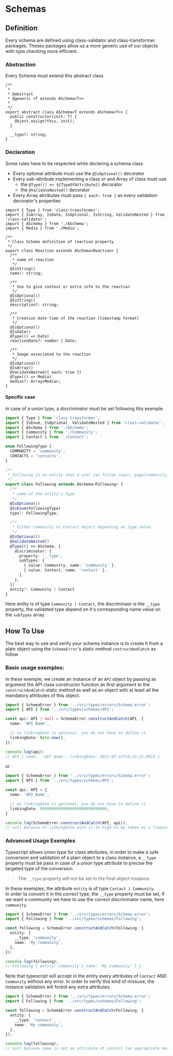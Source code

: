 # Schemas

## Definition

Every schema are defined using class-validator and class-transformer packages.
Theses packages allow us a more generic use of our objects with type checking more efficient.

### Abstraction
Every Schema must extend this abstract class
```TS
/**
 *
 * @abstract
 * @generic <T extends ASchema<T>>
 *
 */
export abstract class ASchema<T extends ASchema<T>> {
  public constructor(init: T) {
    Object.assign(this, init);
  }

  __type?: string;
}
```

### Declaration

Some rules have to be respected while declaring a schema class
- Every optional attribute must use the `@IsOptional()` decorator
- Every sub-attribute implementing a class or and Array of class must use
	- the `@Type(() => ${TypeOfAttribute})` decorator
    - the `@ValidateNested()` decorator
- Every Array atrributes must pass `{ each: true }` as every validation decorator's properties

```TS
import { Type } from 'class-transformer';
import { IsArray, IsDate, IsOptional, IsString, ValidateNested } from 'class-validator';
import { ASchema } from './ASchema';
import { Media } from './Media';

/**
 * Class Schema definition of reaction property
 */
export class Reaction extends ASchema<Reaction> {
  /**
   * name of reaction
   */
  @IsString()
  name!: string;

  /**
   * Use to give context or extra info to the reaction
   */
  @IsOptional()
  @IsString()
  description?: string;

  /**
   * Creation date time of the reaction (timestamp format)
   */
  @IsOptional()
  @IsDate()
  @Type(() => Date)
  reactionDate?: number | Date;

  /**
   * Image associated to the reaction
   */
  @IsOptional()
  @IsArray()
  @ValidateNested({ each: true })
  @Type(() => Media)
  medias?: Array<Media>;
}
```

#### Specific case

In case of a union type, a discriminator must be set following this exemple.

```ts
import { Type } from 'class-transformer';
import { IsEnum, IsOptional, ValidateNested } from 'class-validator';
import { ASchema } from './ASchema';
import { Community } from './Community';
import { Contact } from './Contact';

enum FollowingType {
  COMMUNITY = 'community',
  CONTACTS = 'contacts',
}

/**
 * Following is an entity that a user can follow (user, page/community, ...)
 */
export class Following extends ASchema<Following> {
  /**
   * name of the entity's type
   */
  @IsOptional()
  @IsEnum(FollowingType)
  type?: FollowingType;

  /**
   * Either Community or Contact object depending on type value
   */
  @IsOptional()
  @ValidateNested()
  @Type(() => ASchema, {
    discriminator: {
      property: '__type',
      subTypes: [
        { value: Community, name: 'community' },
        { value: Contact, name: 'contact' },
      ],
    },
  })
  entity?: Community | Contact
}
```

Here entity is of type `Community | Contact`, the discriminaor is the `__type` property, the validated type depend on it's corresponding name value on the `subTypes` array.

## How To Use

The best way to use and verify your schema instance is to create it from a plain object using the `SchemaError`'s static method `contructAndCatch` as follow

### Basic usage exemples:

In these exemple, we create an instance of an `API` object by passing as argument the API class constructor function as first argument to the `constructAndCatch` static method as well as an object with at least all the mandatory attributes of this object.

```typescript
import { SchemaError } from '../src/types/errors/Schema.error';
import { API } from '../src/types/schemas/API';

const api: API | null = SchemaError.constructAndCatch(API, {
  name: 'API Name',

  // as linkingDate is optional, you do not have to define it
  linkingDate: Date.now(),
});

console.log(api);
// API { name:  'API Name', linkingDate: 2021-02-22T14:22:12.901Z }

```

or

```typescript
import { SchemaError } from '../src/types/errors/Schema.error';
import { API } from '../src/types/schemas/API';

const api: API = {
  name: 'API Name',

  // as linkingDate is optional, you do not have to define it
  linkingDate: 99999999999999999999999999999,
}

console.log(SchemaError.constructAndCatch(API, api));
// null because of linkingDate wich is to high to be taken as a timestamp and use as a Date (an appropriate message will be logged in the error output)
```

### Advanced Usage Exemples

Typescript allows union type for class attributes, in order to make a safe conversion and validation of a plain object to a class instance, a `__type` property must be pass in case of a union type attribute to precise the targeted type of the conversion.
> The `__type` property will not be set in the final object instance.

In these exemples, the attribute `entity` is of type `Contact | Community`.<br/>
In order to convert it in the correct type, the `__type` property must be set, if we want a community we have to use the correct discriminator name, here `community`.

```typescript
import { SchemaError } from '../src/types/errors/Schema.error';
import { Following } from '../src/types/schemas/Following';

const following = SchemaError.constructAndCatch(Following, {
  entity: {
    __type: 'community',
    name: 'My community',
  },
});

console.log(following);
// Following { entity: Community { name: 'My community' } }
```

Note that typescript will accept in the entity every attributes of `Contact` AND `Community` without any error. In order to verify this kind of missuse, the instance validation will forbid any extra attributes.

```typescript
import { SchemaError } from '../src/types/errors/Schema.error';
import { Following } from '../src/types/schemas/Following';

const following = SchemaError.constructAndCatch(Following, {
  entity: {
    __type: 'contact',
    name: 'My community',
  },
});

console.log(following);
// null because name is not an attribute of contact (an appropriate message will be logged in the error output)
```
